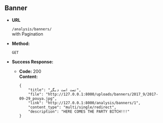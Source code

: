 **Banner**
----

* **URL**

    `/analysis/banners/` <br />
    with Pagination
    
* **Method:**
  
  `GET`
  
* **Success Response:**
  

  * **Code:** 200 <br />
    **Content:** 
    
        {
            "title": "تست است دیگر",
            "file": "http://127.0.0.1:8000/uploads/banners/2017_9/2017-09-29_pouya.jpg",
            "link": "http://127.0.0.1:8000/analysis/banners/1",
            "content_type": "multi/single/redirect",
            "description": "HERE COMES THE PARTY BITCH!!!"
        }
